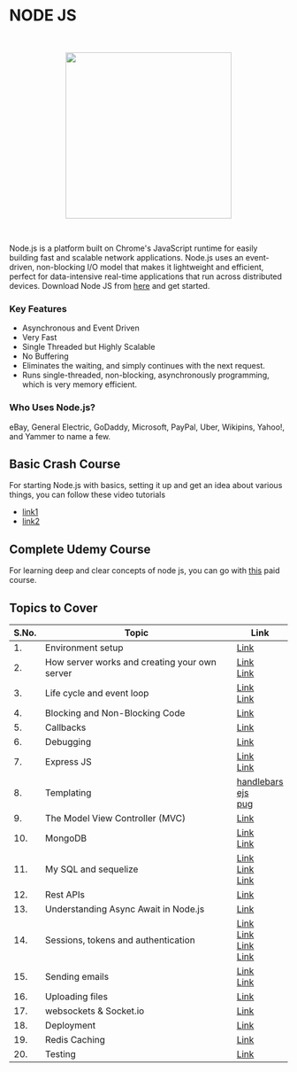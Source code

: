 # NODE JS
<br>
<p align="center"><img src="
https://miro.medium.com/max/848/1*cjTEepasR6PPVAvmH4rb8Q.png" width="300"></p>

<br>

Node.js is a platform built on Chrome's JavaScript runtime for easily building fast and scalable network applications. Node.js uses an event-driven, non-blocking I/O model that makes it lightweight and efficient, perfect for data-intensive real-time applications that run across distributed devices.
Download Node JS from [here](https://nodejs.org/en/download/) and get started.

### Key Features

* Asynchronous and Event Driven
* Very Fast
* Single Threaded but Highly Scalable
* No Buffering 
* Eliminates the waiting, and simply continues with the next request.
* Runs single-threaded, non-blocking, asynchronously programming, which is very memory efficient.

### Who Uses Node.js?

eBay, General Electric, GoDaddy, Microsoft, PayPal, Uber, Wikipins, Yahoo!, and Yammer to name a few.

## Basic Crash Course
For starting Node.js with basics, setting it up and get an idea about various things, you can follow these video tutorials

* [link1](https://www.youtube.com/watch?v=w-7RQ46RgxU&list=PL4cUxeGkcC9gcy9lrvMJ75z9maRw4byYp)
* [link2](https://www.youtube.com/watch?v=0oXYLzuucwE&list=PL55RiY5tL51q4D-B63KBnygU6opNPFk_q)


## Complete Udemy Course 

For learning deep and clear concepts of node js, you can go with [this](https://www.udemy.com/course/the-complete-nodejs-developer-course-2/) paid course.



## Topics to Cover

|S.No.|Topic|Link|
|----|-----|----|
|1.|Environment setup|[Link](https://www.tutorialspoint.com/nodejs/nodejs_environment_setup.htm)|
|2.|How server works and creating your own server|[Link](https://www.tutorialspoint.com/nodejs/nodejs_first_application.htm) <br> [Link](https://www.youtube.com/watch?v=YSyFSnisip0)|
|3.|Life cycle and event loop|[Link](https://www.tutorialspoint.com/nodejs/nodejs_event_loop.htm) <br> [Link](https://www.youtube.com/watch?v=qZ_rLRsJ1tU)|
|4.|Blocking and Non-Blocking Code|[Link](https://nodejs.org/en/docs/guides/dont-block-the-event-loop/)|
|5.|Callbacks|[Link](https://www.youtube.com/watch?v=ui4-OADfgIk)|
|6.|Debugging|[Link](https://nodejs.org/en/docs/guides/debugging-getting-started/)|
|7.|Express JS|[Link](https://expressjs.com/en/starter/installing.html) <br> [Link](https://www.youtube.com/watch?v=L72fhGm1tfE)|
|8.|Templating|[handlebars](https://handlebarsjs.com/)<br> [ejs](http://ejs.co/#docs) <br> [pug](https://pugjs.org/api/getting-started.html)|
|9.|The Model View Controller (MVC)|[Link](https://developer.mozilla.org/en-US/docs/Glossary/MVC)|
|10.|MongoDB|[Link](https://mongoosejs.com/docs/) <br> [Link](https://www.w3schools.com/nodejs/nodejs_mongodb.asp)|
|11.|My SQL and sequelize|[Link](https://www.w3schools.com/sql/) <br> [Link](https://github.com/sidorares/node-mysql2) <br> [Link](http://docs.sequelizejs.com/)|
|12.|Rest APIs|[Link](https://www.youtube.com/watch?v=0oXYLzuucwE&list=PL55RiY5tL51q4D-B63KBnygU6opNPFk_q)|
|13.|Understanding Async Await in Node.js|[Link](https://developer.mozilla.org/en-US/docs/Web/JavaScript/Reference/Statements/async_function)|
|14.|Sessions, tokens and authentication|[Link](https://www.quora.com/What-is-a-session-in-a-Web-Application) <br> [Link](https://developer.mozilla.org/en-US/docs/Web/HTTP/Cookies) <br> [Link](https://github.com/expressjs/session) <br> [Link](https://www.youtube.com/watch?v=7nafaH9SddU&t=1238s)|
|15.|Sending emails|[Link](https://nodemailer.com/about/) <br> [Link](https://sendgrid.com/docs/)|
|16.|Uploading files|[Link](https://www.youtube.com/watch?v=srPXMt1Q0nY)|
|17.|websockets & Socket.io|[Link](https://www.youtube.com/watch?v=jD7FnbI76Hg)|
|18.|Deployment|[Link](https://devcenter.heroku.com/categories/reference)|
|19.|Redis Caching|[Link](https://www.youtube.com/watch?v=oaJq1mQ3dFI)|
|20.|Testing|[Link](https://www.youtube.com/watch?v=Bs68k6xfR3E)|

